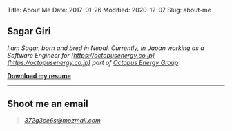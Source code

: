 Title: About Me
Date: 2017-01-26
Modified: 2020-12-07
Slug: about-me

Sagar Giri
------------

*I am Sagar, born and bred in Nepal. Currently, in Japan working as a Software Engineer for 
[https://octopusenergy.co.jp](https://octopusenergy.co.jp) part of [Octopus Energy Group](https://octopusenergy.group/)*

**[Download my resume](https://github.com/girisagar46/girisagar46)**

----

Shoot me an email
----------

> *372g3ce6s@mozmail.com*
